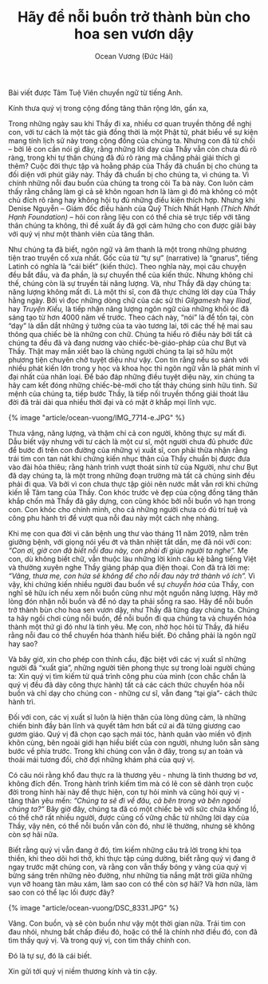 ﻿---
title: Hãy để nỗi buồn trở thành bùn cho hoa sen vươn dậy
author: Ocean Vương (Đức Hải)
---

<p class="editors-note">Bài viết được Tâm Tuệ Viên chuyển ngữ từ tiếng Anh.</p>

Kính thưa quý vị trong cộng đồng tăng thân rộng lớn, gần xa,

Trong những ngày sau khi Thầy đi xa, nhiều cơ quan truyền thông đề nghị con, với tư cách là một tác giả đồng thời là một Phật tử, phát biểu về sự kiện mang tính lịch sử này trong cộng đồng của chúng ta. Nhưng con đã từ chối – bởi lẽ con cần nói gì đây, rằng những lời dạy của Thầy vẫn còn chưa đủ rõ ràng, trong khi tự thân chúng đã đủ rõ ràng mà chẳng phải giải thích gì thêm? Cuộc đời thực tập và hoằng pháp của Thầy đã chuẩn bị cho chúng ta đối diện với phút giây này. Thầy đã chuẩn bị cho chúng ta, vì chúng ta. Vì chính những nỗi đau buồn của chúng ta trong cõi Ta bà này. Con luôn cảm thấy rằng chẳng làm gì cả sẽ khôn ngoan hơn là làm gì đó mà không có một chủ đích rõ ràng hay không hội tụ đủ những điều kiện thích hợp. Nhưng khi Denise Nguyễn – Giám đốc điều hành của Quỹ Thích Nhất Hạnh *(Thích Nhất Hạnh Foundation)* – hỏi con rằng liệu con có thể chia sẻ trực tiếp với tăng thân chúng ta không, thì đề xuất ấy đã gợi cảm hứng cho con được giãi bày với quý vị như một thành viên của tăng thân.

Như chúng ta đã biết, ngôn ngữ và âm thanh là một trong những phương tiện trao truyền cổ xưa nhất. Gốc của từ “tự sự” (narrative) là “gnarus”, tiếng Latinh có nghĩa là “cái biết” (kiến thức). Theo nghĩa này, mọi câu chuyện đều bắt đầu, và đa phần, là sự chuyển thể của kiến thức. Nhưng không chỉ thế, chúng còn là sự truyền tải năng lượng. Và, như Thầy đã dạy chúng ta: năng lượng không mất đi. Là một thi sĩ, con đã thực chứng lời dạy của Thầy hằng ngày. Bởi vì đọc những dòng chữ của các sử thi *Gilgamesh* hay *Iliad*, hay *Truyện Kiều,* là tiếp nhận năng lượng ngôn ngữ của những khối óc đã sáng tạo từ hơn 4000 năm về trước. Theo cách này, “nói” là để tồn tại, còn “dạy” là dẫn dắt những ý tưởng của ta vào tương lai, tới các thế hệ mai sau thông qua chiếc bè là những con chữ. Chúng ta hiểu rõ điều này bởi tất cả chúng ta đều đã và đang nương vào chiếc-bè-giáo-pháp của chư Bụt và Thầy. Thật may mắn xiết bao là chủng người chúng ta lại sở hữu một phương tiện chuyên chở tuyệt diệu như vậy. Con tin rằng nếu so sánh với nhiều phát kiến lớn trong y học và khoa học thì ngôn ngữ vẫn là phát minh vĩ đại nhất của nhân loại. Để báo đáp những điều tuyệt diệu này, xin chúng ta hãy cam kết đóng những chiếc-bè-mới cho tất thảy chúng sinh hữu tình. Sứ mệnh của chúng ta, tiếp bước Thầy, là tiếp nối truyền thống giải thoát lâu đời đã trải dài qua nhiều thời đại và có mặt ở khắp mọi lĩnh vực.

{% image "article/ocean-vuong/IMG_7714-e.JPG" %}

Thưa vâng, năng lượng, và thậm chí cả con người, không thực sự mất đi. Dẫu biết vậy nhưng với tư cách là một cư sĩ, một người chưa đủ phước đức để bước đi trên con đường của những vị xuất sĩ, con phải thừa nhận rằng trái tim con tan nát khi chứng kiến nhục thân của Thầy chuẩn bị được đưa vào đài hỏa thiêu; rằng hành trình vượt thoát sinh tử của Người, như chư Bụt đã dạy chúng ta, là một trong những đoạn trường mà tất cả chúng sinh đều phải đi qua. Và bởi vì con chưa thực tập giỏi nên nước mắt vẫn rơi khi chứng kiến lễ Tâm tang của Thầy. Con khóc trước vẻ đẹp của cộng đồng tăng thân khắp chốn mà Thầy đã gây dựng, con cũng khóc bởi nỗi buồn vô hạn trong con. Con khóc cho chính mình, cho cả những người chưa có đủ trí tuệ và công phu hành trì để vượt qua nỗi đau này một cách nhẹ nhàng.

Khi mẹ con qua đời vì căn bệnh ung thư vào tháng 11 năm 2019, nằm trên giường bệnh, với giọng nói yếu ớt và thân nhiệt tắt dần, mẹ đã nói với con: *“Con ơi, giờ con đã biết nỗi đau này, con phải đi giúp người ta nghe”.* Mẹ con, dù không biết chữ, vẫn thuộc làu những lời kinh câu kệ bằng tiếng Việt và thường xuyên nghe Thầy giảng pháp qua điện thoại. Con đã trả lời mẹ: *“Vâng, thưa mẹ, con hứa sẽ không để cho nỗi đau này trở thành vô ích”.* Vì vậy, khi chứng kiến nhiều người đau buồn về sự *chuyển hóa* của Thầy, con nghĩ sẽ hữu ích nếu xem nỗi buồn cũng như một nguồn năng lượng. Hãy mở lòng đón nhận nỗi buồn và để nó dạy ta phải sống ra sao. Hãy để nỗi buồn trở thành bùn cho hoa sen vươn dậy, như Thầy đã từng dạy chúng ta. Chúng ta hãy ngồi chơi cùng nỗi buồn, để nỗi buồn đi qua chúng ta và chuyển hóa thành một thứ gì đó như là tình yêu. Mẹ con, nhờ học hỏi từ Thầy, đã hiểu rằng nỗi đau có thể chuyển hóa thành hiểu biết. Đó chẳng phải là ngôn ngữ hay sao?

Và bây giờ, xin cho phép con thỉnh cầu, đặc biệt với các vị xuất sĩ những người đã “xuất gia”, những người tiên phong thực sự trong loài người chúng ta: Xin quý vị tìm kiếm từ quá trình công phu của mình (con chắc chắn là quý vị đều đã dày công thực hành) tất cả các cách thức chuyển hóa nỗi buồn và chỉ dạy cho chúng con - những cư sĩ, vẫn đang “tại gia”- cách thức hành trì. 

Đối với con, các vị xuất sĩ luôn là hiện thân của lòng dũng cảm, là những chiến binh đầy bản lĩnh và quyết tâm hơn bất cứ ai đã từng giương cao gươm giáo. Quý vị đã chọn cạo sạch mái tóc, hành quân vào miền vô định khôn cùng, bên ngoài giới hạn hiểu biết của con người, nhưng luôn sẵn sàng bước về phía trước. Trong khi chúng con vẫn ở đây, trong sự an toàn và thoải mái tương đối, chờ đợi những khám phá của quý vị. 

Có câu nói rằng khổ đau thực ra là thương yêu - nhưng là tình thương bơ vơ,  không đích đến. Trong hành trình kiếm tìm mà có lẽ con sẽ dành trọn cuộc đời trong hình hài này để thực hiện, con tự hỏi mình và cũng hỏi quý vị - tăng thân yêu mến: *“Chúng ta sẽ đi về đâu, cả bên trong và bên ngoài chúng ta?”* Bây giờ đây, chúng ta đã có một chiếc bè với sức chứa khổng lồ, có thể chở rất nhiều người, được củng cố vững chắc  từ những lời dạy của Thầy, vậy nên, có thể nỗi buồn vẫn còn đó, như lẽ thường, nhưng sẽ không còn sợ hãi nữa.

Biết rằng quý vị vẫn đang ở đó, tìm kiếm những câu trả lời trong khi tọa thiền, khi theo dõi hơi thở, khi thực tập cúng dường, biết rằng quý vị đang ở ngay trước mặt chúng con, và rằng con vẫn thấy bóng y vàng của quý vị bừng sáng trên những nẻo đường, như những tia nắng mặt trời giữa những vụn vỡ hoang tàn màu xám, làm sao con có thể còn sợ hãi? Và hơn nữa, làm sao con có thể lạc lối được đây?

{% image "article/ocean-vuong/DSC_8331.JPG" %}

Vâng. Con buồn, và sẽ còn buồn như vậy một thời gian nữa. Trái tim con đau nhói, nhưng bất chấp điều đó, hoặc có thể là chính nhờ điều đó, con đã tìm thấy quý vị. Và trong quý vị, con tìm thấy chính con.

<p class="noIndent">Đó là tự sự, đó là cái biết.</p>

<p class="noIndent">Xin gửi tới quý vị niềm thương kính và tin cậy.</p>

<!-- <div class="article-end"></div> -->

